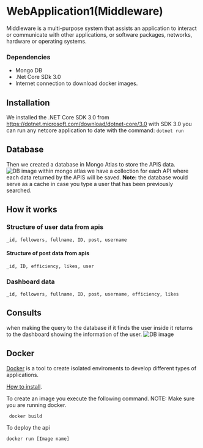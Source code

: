# WebApplication1(Middleware)
Middleware is a multi-purpose system that assists an application to interact or communicate with other applications, or software packages, networks, hardware or operating systems.

### Dependencies
* Mongo DB
* .Net Core SDk 3.0
* Internet connection to download docker images.

## Installation
We installed the .NET Core SDK 3.0 from https://dotnet.microsoft.com/download/dotnet-core/3.0
with SDK 3.0 you can run any netcore application to date with the command:
`dotnet run`

## Database
Then we created a database in Mongo Atlas to store the APIS data.
![DB image](https://github.com/IngenieriaDeSistemasUTB/ArcSoft2p2019/blob/master/middleware/colecciones.png)
within mongo atlas we have a collection for each API where each data returned by the APIS will be saved.
**Note:** the database would serve as a cache in case you type a user that has been previously searched.

## How it works
### Structure of user data from apis
```
_id, followers, fullname, ID, post, username
```

#### Structure of post data from apis
```
_id, ID, efficiency, likes, user
```

### Dashboard data
```
_id, followers, fullname, ID, post, username, efficiency, likes
```
## Consults
when making the query to the database if it finds the user inside it returns to the dashboard showing the information of the user.
![DB image](https://github.com/IngenieriaDeSistemasUTB/ArcSoft2p2019/blob/master/middleware/consulta.png)


## Docker
[Docker](https://www.docker.com/why-docker) is a tool to create isolated enviroments to develop different types of applications.

[How to install](https://docs.docker.com/v17.09/engine/installation/).

To create an image you execute the following command.
NOTE: Make sure you are running docker.
```
 docker build
```

To deploy the api
```
docker run [Image name]
```
